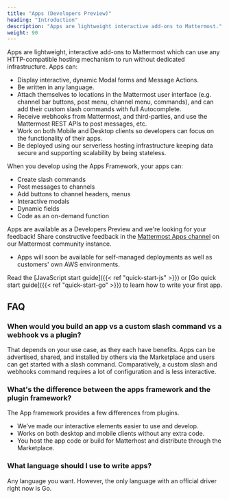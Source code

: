 ```yaml
---
title: "Apps (Developers Preview)"
heading: "Introduction"
description: "Apps are lightweight interactive add-ons to Mattermost."
weight: 90
---
```


Apps are lightweight, interactive add-ons to Mattermost which can use any HTTP-compatible hosting mechanism to run without dedicated infrastructure. Apps can:

- Display interactive, dynamic Modal forms and Message Actions.
- Be written in any language.
- Attach themselves to locations in the Mattermost user interface (e.g. channel bar buttons, post menu, channel menu, commands), and can add their custom slash commands with full Autocomplete.
- Receive webhooks from Mattermost, and third-parties, and use the Mattermost REST APIs to post messages, etc.
- Work on both Mobile and Desktop clients so developers can focus on the functionality of their apps.
- Be deployed using our serverless hosting infrastructure keeping data secure and supporting scalability by being stateless.

When you develop using the Apps Framework, your apps can:

- Create slash commands
- Post messages to channels
- Add buttons to channel headers, menus
- Interactive modals
- Dynamic fields
- Code as an on-demand function

Apps are available as a Developers Preview and we're looking for your feedback! Share constructive feedback in the [Mattermost Apps channel](https://community.mattermost.com/core/channels/mattermost-apps) on our Mattermost community instance.

* Apps will soon be available for self-managed deployments as well as customers' own AWS environments.

Read the [JavaScript start guide]({{< ref "quick-start-js" >}}) or [Go quick start guide]({{< ref "quick-start-go" >}}) to learn how to write your first app.

## FAQ

### When would you build an app vs a custom slash command vs a webhook vs a plugin?

That depends on your use case, as they each have benefits. Apps can be advertised, shared, and installed by others via the Marketplace and users can get started with a slash command. Comparatively, a custom slash and webhooks command requires a lot of configuration and is less interactive.

### What's the difference between the apps framework and the plugin framework?

The App framework provides a few differences from plugins.

- We’ve made our interactive elements easier to use and develop.
- Works on both desktop and mobile clients without any extra code.
- You host the app code or build for Matterhost and distribute through the Marketplace.

### What language should I use to write apps?

Any language you want. However, the only language with an official driver right now is Go.

